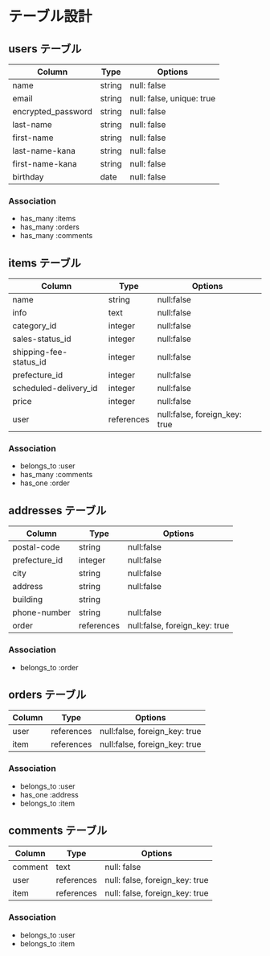 # テーブル設計

## users テーブル

| Column                | Type      | Options                    |
| --------------------- | --------- | -------------------------- |
| name                  | string    | null: false                |
| email                 | string    | null: false, unique: true  |
| encrypted_password    | string    | null: false                |
| last-name             | string    | null: false                |
| first-name            | string    | null: false                |
| last-name-kana        | string    | null: false                |
| first-name-kana       | string    | null: false                |
| birthday              | date      | null: false                |

### Association

- has_many :items
- has_many :orders
- has_many :comments

## items テーブル

| Column                 | Type        | Options                       |
| ---------------------- | ----------- | ----------------------------- |
| name                   | string      | null:false                    |
| info                   | text        | null:false                    |
| category_id            | integer     | null:false                    |
| sales-status_id        | integer     | null:false                    |
| shipping-fee-status_id | integer     | null:false                    |
| prefecture_id          | integer     | null:false                    |
| scheduled-delivery_id  | integer     | null:false                    |
| price                  | integer     | null:false                    |
| user                   | references  | null:false, foreign_key: true |

### Association

- belongs_to :user
- has_many :comments
- has_one :order

## addresses テーブル

| Column        | Type          | Options                       |
| ------------- | ------------- | ----------------------------- |
| postal-code   | string        | null:false                    |
| prefecture_id | integer       | null:false                    |
| city          | string        | null:false                    |
| address       | string        | null:false                    |
| building      | string        |                               |
| phone-number  | string        | null:false                    |
| order         | references    | null:false, foreign_key: true |

### Association

- belongs_to :order

## orders テーブル

| Column       | Type          | Options                       |
| ------------ | ------------- | ----------------------------- |
| user         | references    | null:false, foreign_key: true |
| item         | references    | null:false, foreign_key: true |

### Association

- belongs_to :user
- has_one :address
- belongs_to :item

## comments テーブル

| Column  | Type       | Options                        |
| ------- | ---------- | ------------------------------ |
| comment | text       | null: false                    |
| user    | references | null: false, foreign_key: true |
| item    | references | null: false, foreign_key: true |

### Association

- belongs_to :user
- belongs_to :item

